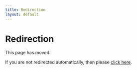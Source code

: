 ```yaml
---
title: Redirection
layout: default
---
```

# Redirection

This page has moved.

If you are not redirected automatically, then please [click here](https://github.com/hojak/awesome-architecture#domain-driven-design).
